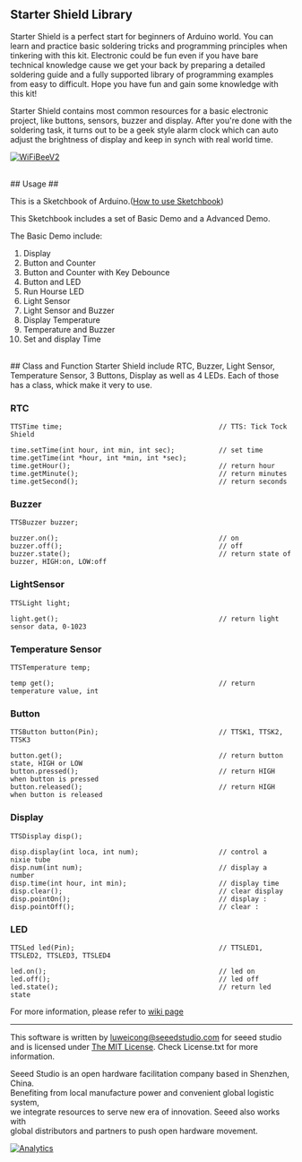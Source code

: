 ## Starter Shield Library ##

Starter Shield is a perfect start for beginners of Arduino world. You can learn and practice basic soldering tricks and programming principles when tinkering with this kit. Electronic could be fun even if you have bare technical knowledge cause we get your back by preparing a detailed soldering guide and a fully supported library of programming examples from easy to difficult. Hope you have fun and gain some knowledge with this kit!

Starter Shield contains most common resources for a basic electronic project, like buttons, sensors, buzzer and display. After you're done with the soldering task, it turns out to be a geek style alarm clock which can auto adjust the brightness of display and keep in synch with real world time.


[![WiFiBeeV2](http://www.seeedstudio.com/depot/images/product/tickshield.jpg)](http://www.seeedstudio.com/depot/tick-tock-shield-p-1371.html?cPath=84_13)





<br>
## Usage ##

This is a Sketchbook of Arduino.([How to use Sketchbook](http://www.seeedstudio.com/wiki/How_To_Use_Sketchbook "How to use Sketchbook"))

This Sketchbook includes a set of Basic Demo and a Advanced Demo.

The Basic Demo include:


1. Display
2. Button and Counter
3. Button and Counter with Key Debounce
4. Button and LED
5. Run Hourse LED
6. Light Sensor
7. Light Sensor and Buzzer
8. Display Temperature
9. Temperature and Buzzer
10. Set and display Time




<br>
## Class and Function
Starter Shield include RTC, Buzzer, Light Sensor, Temperature Sensor, 3 Buttons, Display as well as 4 LEDs. Each of those has a class, whick make it very to use. 

### RTC ###

	TTSTime time;                                       // TTS: Tick Tock Shield
	
	time.setTime(int hour, int min, int sec);           // set time
	time.getTime(int *hour, int *min, int *sec);
	time.getHour();                                     // return hour
	time.getMinute();                                   // return minutes
	time.getSecond();									// return seconds

    
### Buzzer ###

	TTSBuzzer buzzer;
	
	buzzer.on();                                        // on
	buzzer.off();                                       // off
	buzzer.state();                                     // return state of buzzer, HIGH:on, LOW:off


### LightSensor ###

	TTSLight light;
	
	light.get();                                        // return light sensor data, 0-1023


### Temperature Sensor ###

	TTSTemperature temp;
	
	temp get();                                         // return temperature value, int


### Button ###

	TTSButton button(Pin);								// TTSK1, TTSK2, TTSK3
	
	button.get();                                       // return button state, HIGH or LOW
	button.pressed();                                   // return HIGH when button is pressed
	button.released();                                  // return HIGH when button is released


### Display ###

	TTSDisplay disp();
	
	disp.display(int loca, int num);                   	// control a  nixie tube 
	disp.num(int num);                                  // display a number  
	disp.time(int hour, int min);                       // display time
	disp.clear();										// clear display
	disp.pointOn();										// display :
	disp.pointOff();									// clear :

### LED ###

	TTSLed led(Pin);									// TTSLED1, TTSLED2, TTSLED3, TTSLED4
	
	led.on();                                           // led on
	led.off();                                          // led off
	led.state();                                        // return led state


For more information, please refer to [wiki page](http://www.seeedstudio.com/wiki/Tick_Tock_Shield_Kit "wiki page")

----

This software is written by luweicong@seeedstudio.com for seeed studio<br>
and is licensed under [The MIT License](http://opensource.org/licenses/mit-license.php). Check License.txt for more information.<br>

Seeed Studio is an open hardware facilitation company based in Shenzhen, China. <br>
Benefiting from local manufacture power and convenient global logistic system, <br>
we integrate resources to serve new era of innovation. Seeed also works with <br>
global distributors and partners to push open hardware movement.<br>




[![Analytics](https://ga-beacon.appspot.com/UA-46589105-3/Tick_Tock_Shield_V2)](https://github.com/igrigorik/ga-beacon)

